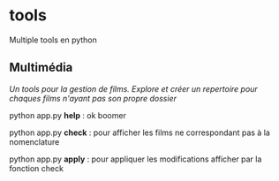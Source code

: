# tools
Multiple tools en python

## Multimédia
*Un tools pour la gestion de films. Explore et créer un repertoire pour chaques films n'ayant pas son propre dossier*

python app.py **help**  : ok boomer

python app.py **check** : pour afficher les films ne correspondant pas à la nomenclature

python app.py **apply** : pour appliquer les modifications afficher par la fonction check


